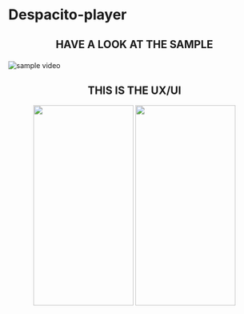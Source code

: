 # Despacito-player
  
<h2    align="center">

  HAVE A LOOK AT THE SAMPLE
</h2>

![sample video](https://user-images.githubusercontent.com/76916192/128572224-78e3e8c6-6072-4633-b98d-91e3138d60de.gif)

<h2  align="center">THIS IS THE UX/UI</h2>


<p align="center">
<img src="https://user-images.githubusercontent.com/76916192/128573072-1b073300-8629-4a02-be34-430ef6753ff7.jpg" alt="" width="200" height="400"  >
  
  <img src="https://user-images.githubusercontent.com/76916192/128573072-1b073300-8629-4a02-be34-430ef6753ff7.jpg" alt="" width="200" height="400"  >
</p>
